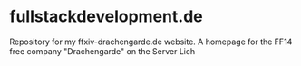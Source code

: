 # fullstackdevelopment.de
Repository for my ffxiv-drachengarde.de website. A homepage for the FF14 free company "Drachengarde" on the Server Lich
